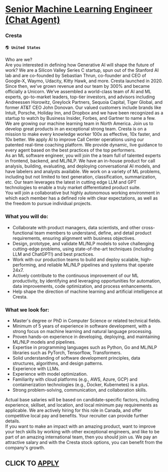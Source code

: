 # [Senior Machine Learning Engineer (Chat Agent)](https://www.remotewlb.com/apply/senior-machine-learning-engineer-chat-agent-65040)  
### Cresta  
#### `🌎 United States`  
Who are we?  
Are you interested in defining how Generative AI will shape the future of work? We are a Silicon Valley Series C startup, spun out of the Stanford AI lab and are co-founded by Sebastian Thrun, co-founder and CEO of Google-X, Waymo, Udacity, Kitty Hawk, and more. Cresta launched in 2020. Since then, we’ve grown revenue and our team by 300% and became officially a Unicorn. We’ve assembled a world-class team of AI and ML experts, go-to-market leaders, top-tier investors, and advisors including Andreessen Horowitz, Greylock Partners, Sequoia Capital, Tiger Global, and former AT&T CEO John Donovan. Our valued customers include brands like Intuit, Porsche, Holiday Inn, and Dropbox and we have been recognized as a startup to watch by Business Insider, Forbes, and Gartner to name a few. We are growing our machine learning team in North America. Join us to develop great products in an exceptional strong team. Cresta is on a mission to make every knowledge worker 100x as effective, 10x faster,
and 10x better. We apply AI to improve Call Center operations using our patented real-time coaching platform. We provide dynamic, live guidance to every agent based on the best practices of the top performers.  
As an ML software engineer, you will join the a team full of talented experts in frontend, backend, and ML/NLP. We have an in-house product for call analysis, building, evaluating, and deploying conversational AI models, and have labelers and analysts available. We work on a variety of ML problems, including but not limited to text generation, classification, summarization, etc. Our team leverages the latest in cutting edge LLM and GPT technologies to enable a truly market differentiated product suite.  
You will join a collaborative but highly autonomous working environment in which each member has a defined role with clear expectations, as well as the freedom to pursue individual projects.  

### What you will do:

  * Collaborate with product managers, data scientists, and other cross-functional team members to understand, define, and detail product requirements, ensuring alignment with business objectives.
  * Design, prototype, and validate ML/NLP models to solve challenging cutting-edge problems, using state-of-the-art techniques (including LLM and ChatGPT!) and best practices.
  * Work with our production teams to build and deploy scalable, high-performing, and reliable ML/NLP pipelines and systems that operate 24x7.
  * Actively contribute to the continuous improvement of our ML productivity, by identifying and leveraging opportunities for automation, data improvements, code optimization, and process enhancements.
  * Help shape the direction of machine learning and artificial intelligence at Cresta.

### What we look for:

  * Master's degree or PhD in Computer Science or related technical fields.
  * Minimum of 5 years of experience in software development, with a strong focus on machine learning and natural language processing.
  * Proven hands-on experience in developing, deploying, and maintaining ML/NLP models and pipelines.
  * Expertise in programming languages such as Python, Go and ML/NLP libraries such as PyTorch, Tensorflow, Transformers.
  * Solid understanding of software development principles, data structures, algorithms, and design patterns.
  * Experience with LLMs.
  * Experience with model optimization.
  * Familiarity with cloud platforms (e.g., AWS, Azure, GCP) and containerization technologies (e.g., Docker, Kubernetes) is a plus.
  * Strong problem-solving, communication, and collaboration skills.

Actual base salaries will be based on candidate-specific factors, including experience, skillset, and location, and local minimum pay requirements as applicable. We are actively hiring for this role in Canada, and offer competitive local pay and benefits. Your recruiter can provide further details.  
If you want to make an impact with an amazing product, want to improve your tech skills by working with other exceptional engineers, and like to be part of an amazing international team, then you should join us. We pay an attractive salary and with the Cresta stock options, you can benefit from the company's growth.  
## CLICK TO [APPLY](https://www.remotewlb.com/apply/senior-machine-learning-engineer-chat-agent-65040)

